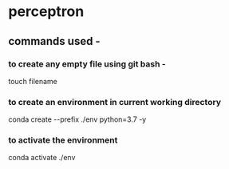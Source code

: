 # perceptron

## commands used -

### to create any empty file using git bash -

touch filename

### to create an environment in current working directory

conda create --prefix ./env python=3.7 -y

### to activate the environment

conda activate ./env